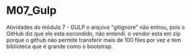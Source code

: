 # M07_Gulp
Atividades do módulo 7 - GULP
o arquivo "gitignore" não entrou, pois o GitHub diz que ele esta escondido, não entendi.
o vendor esta em zip porque o github não permite transferir mais de 100 files por vez e tem biblioteca que é grande como o bootstrap.
